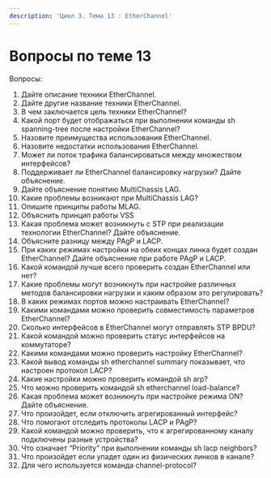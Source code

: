 ```yaml
---
description: 'Цикл 3. Тема 13 : EtherChannel'
---
```


# Вопросы по теме 13

Вопросы:  
1. Дайте описание техники EtherChannel.  
2. Дайте другие название техники EtherChannel.  
3. В чем заключается цель техники EtherChannel?  
4. Какой порт будет отображаться при выполнении команды sh spanning-tree после настройки EtherChannel?  
5. Назовите преимущества использования EtherChannel.  
6. Назовите недостатки использования EtherChannel.  
7. Может ли поток трафика балансироваться между множеством интерфейсов?  
8. Поддерживает ли EtherChannel балансировку нагрузки? Дайте объяснение.  
9. Дайте объяснение понятию MultiChassis LAG.  
10. Какие проблемы возникают при MultiChassis LAG?  
11. Опишите принципы работы MLAG.  
12. Объяснить принцип работы VSS  
13. Какая проблема может возникнуть с STP при реализации технологии EtherChannel? Дайте объяснение.  
14. Объясните разницу между PAgP и LACP.  
15. При каких режимах настройки на обеих концах линка будет создан EtherChannel? Дайте объяснение при работе PAgP и LACP.  
16. Какой командой лучше всего проверить создан EtherChannel или нет?  
17. Какие проблемы могут возникнуть при настройке различных методов балансировки нагрузки и каким образом это регулировать?  
18. В каких режимах портов можно настраивать EtherChannel?  
19. Какими командами можно проверить совместимость параметров EtherChannel?  
20. Сколько интерфейсов в EtherChannel могут отправлять STP BPDU?  
21. Какой командой можно проверить статус интерфейсов на коммутаторе?  
22. Какими командами можно проверить настройку EtherChannel?  
23. Какой вывод команды sh etherchannel summary показывает, что настроен протокол LACP?  
24. Какие настройки можно проверить командой sh arp?  
25. Что можно проверить командой sh etherchannel load-balance?  
26. Какая проблема может возникнуть при настройке режима ON? Дайте объяснение.  
27. Что произойдет, если отключить агрегированный интерфейс?  
28. Что помогают отследить протоколы LACP и PAgP?  
29. Какой командой можно проверить, что к агрегированному каналу подключены разные устройства?  
30. Что означает “Priority” при выполнении команды sh lacp neighbors?  
31. Что произойдет если упадет один из физических линков в канале?  
32. Для чего используется команда channel-protocol?

